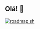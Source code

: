 ## Olá! 👋

<a href="https://roadmap.sh"><img src="https://roadmap.sh/card/tall/67ee8440d3017ef47d201a64?variant=dark&roadmaps=full-stack" alt="roadmap.sh"/></a>
<!--
**pedropalmarella/pedropalmarella** is a ✨ _special_ ✨ repository because its `README.md` (this file) appears on your GitHub profile.

Here are some ideas to get you started:

- 🔭 I’m currently working on ...
- 🌱 I’m currently learning ...
- 👯 I’m looking to collaborate on ...
- 🤔 I’m looking for help with ...
- 💬 Ask me about ...
- 📫 How to reach me: ...
- 😄 Pronouns: ...
- ⚡ Fun fact: ...
-->
